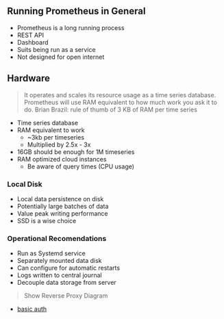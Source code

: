 ## Running Prometheus in General

- Prometheus is a long running process
- REST API
- Dashboard
- Suits being run as a service
- Not designed for open internet

## Hardware

> It operates and scales its resource usage as a time series database.
> Prometheus will use RAM equivalent to how much work you ask it to do.
> Brian Brazil: rule of thumb of 3 KB of RAM per time series

- Time series database
- RAM equivalent to work
  - ~3kb per timeseries
  - Multiplied by 2.5x - 3x
- 16GB should be enough for 1M timeseries
- RAM optimized cloud instances
  - Be aware of query times (CPU usage)

### Local Disk

- Local data persistence on disk
- Potentially large batches of data
- Value peak writing performance
- SSD is a wise choice

### Operational Recomendations

- Run as Systemd service
- Separately mounted data disk
- Can configure for automatic restarts
- Logs written to central journal
- Decouple data storage from server

> Show Reverse Proxy Diagram

- [basic auth](https://prometheus.io/docs/guides/basic-auth/)
